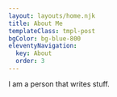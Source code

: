 ```yaml
---
layout: layouts/home.njk
title: About Me
templateClass: tmpl-post
bgColor: bg-blue-800
eleventyNavigation:
  key: About
  order: 3
---
```


I am a person that writes stuff.
